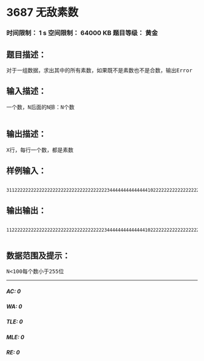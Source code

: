 # 3687 无敌素数   
### 时间限制： 1 s     空间限制： 64000 KB     题目等级： 黄金  
## 题目描述：  

<pre>
对于一组数据，求出其中的所有素数，如果既不是素数也不是合数，输出Error
</pre>
  
  
## 输入描述：  

<pre>
一个数，N后面的N排：N个数  

</pre>
  
  
## 输出描述：  

<pre>
X行，每行一个数，都是素数
</pre>
  
  
## 样例输入：  

<pre><code>
31122222222222222222222222222222222223444444444444441022222222222222222222222222222222222222222222222221
</code></pre>
  
  
## 输出输出：  

<pre><code>
112222222222222222222222222222222222344444444444444102222222222222222222222222222222222222222222222222Error  

</code></pre>
  
  
## 数据范围及提示：  

<pre>
N<100每个数小于255位
</pre>
  
  
***  

##### AC: 0  
##### WA: 0  
##### TLE: 0  
##### MLE: 0  
##### RE: 0  
